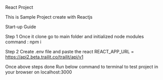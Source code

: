 React Project

This is Sample Project create with Reactjs 

Start-up Guide

Step 1
Once it clone go to main folder and initialized node modules 
command : npm i

Step 2
Create .env file and paste the react
REACT_APP_URL = https://api2.beta.trailit.co/trailit/api/v1

Once above steps done Run below command to terminal to test project in your browser on localhost:3000 

